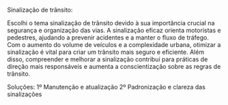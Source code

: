 Sinalização de trânsito:

Escolhi o tema sinalização de trânsito devido à sua importância crucial na segurança e organização das vias. A sinalização eficaz orienta 
motoristas e pedestres, ajudando a prevenir acidentes e a manter o fluxo de tráfego. Com o aumento do volume de veículos e a complexidade 
urbana, otimizar a sinalização é vital para criar um trânsito mais seguro e eficiente. Além disso, compreender e melhorar a sinalização 
contribui para práticas de direção mais responsáveis e aumenta a conscientização sobre as regras de trânsito.

Soluções:
1º Manutenção e atualização
2º Padronização e clareza das sinalizações 

